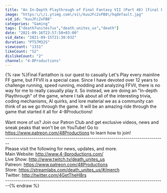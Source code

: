 ```yaml
---
title: "An In-Depth Playthrough of Final Fantasy VII (Part 48) [Final Fantathon]"
image: "https:\/\/i.ytimg.com\/vi\/kuuJFc2xFB8\/hqdefault.jpg"
vid_id: "kuuJFc2xFB8"
categories: "Gaming"
tags: ["death7unites7us","death_unites_us","death"]
date: "2021-09-16T23:57:58+03:00"
vid_date: "2021-09-15T21:30:03Z"
duration: "PT57M32S"
viewcount: "1331"
likeCount: "52"
dislikeCount: "2"
channel: "4-8Productions"
---
```

{% raw %}Final Fantathon is our quest to casually Let's Play every mainline FF game, but FFVII is a special case. Since I have devoted over 12 years to challenge running, speed running, modding and analyzing FFVII, there is no way for me to really casually play it. So instead, we are doing an &quot;In-depth Playthrough&quot; of the game, where I talk about all of the interesting trivia, coding mechanisms, AI quirks, and lore material we as a community can think of as we go through the game. It will be an amazing ride through the game that started it all for 4-8Productions!<br /><br />Want more of us? Join our Patron Club and get exclusive videos, news and sneak peaks that won't be on YouTube! Go to <a rel="nofollow" target="blank" href="https://www.patreon.com/48Productions">https://www.patreon.com/48Productions</a> to learn how to join!<br />--------------------------------------------------------------------------------<br />Please visit the following for news, updates, and more.<br />Main Website: <a rel="nofollow" target="blank" href="http://www.4-8productions.com/">http://www.4-8productions.com/</a><br />Live Show: <a rel="nofollow" target="blank" href="http://www.twitch.tv/death_unites_us">http://www.twitch.tv/death_unites_us</a><br />Patreon: <a rel="nofollow" target="blank" href="https://www.patreon.com/48Productions">https://www.patreon.com/48Productions</a><br />Store: <a rel="nofollow" target="blank" href="https://streamlabs.com/death_unites_us/#/merch">https://streamlabs.com/death_unites_us/#/merch</a><br />Twitter: <a rel="nofollow" target="blank" href="http://twitter.com/4GetTheH8rs">http://twitter.com/4GetTheH8rs</a><br />--------------------------------------------------------------------------------{% endraw %}
